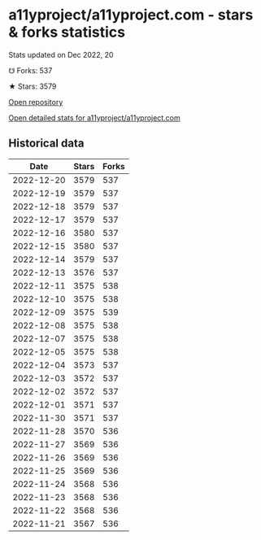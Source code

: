 # a11yproject/a11yproject.com - stars & forks statistics

Stats updated on Dec 2022, 20

☋ Forks: 537

★ Stars: 3579

[Open repository](https://github.com/a11yproject/a11yproject.com)

[Open detailed stats for a11yproject/a11yproject.com](https://reviewgithub.com/rep/a11yproject/a11yproject.com)

## Historical data
| Date | Stars | Forks |
|------|-------|-------|
| 2022-12-20 | 3579 | 537 | 
| 2022-12-19 | 3579 | 537 | 
| 2022-12-18 | 3579 | 537 | 
| 2022-12-17 | 3579 | 537 | 
| 2022-12-16 | 3580 | 537 | 
| 2022-12-15 | 3580 | 537 | 
| 2022-12-14 | 3579 | 537 | 
| 2022-12-13 | 3576 | 537 | 
| 2022-12-11 | 3575 | 538 | 
| 2022-12-10 | 3575 | 538 | 
| 2022-12-09 | 3575 | 539 | 
| 2022-12-08 | 3575 | 538 | 
| 2022-12-07 | 3575 | 538 | 
| 2022-12-05 | 3575 | 538 | 
| 2022-12-04 | 3573 | 537 | 
| 2022-12-03 | 3572 | 537 | 
| 2022-12-02 | 3572 | 537 | 
| 2022-12-01 | 3571 | 537 | 
| 2022-11-30 | 3571 | 537 | 
| 2022-11-28 | 3570 | 536 | 
| 2022-11-27 | 3569 | 536 | 
| 2022-11-26 | 3569 | 536 | 
| 2022-11-25 | 3569 | 536 | 
| 2022-11-24 | 3568 | 536 | 
| 2022-11-23 | 3568 | 536 | 
| 2022-11-22 | 3568 | 536 | 
| 2022-11-21 | 3567 | 536 | 

